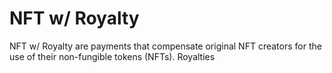 # NFT w/ Royalty

NFT w/ Royalty are payments that compensate original NFT creators for the use of their non-fungible tokens (NFTs). Royalties 